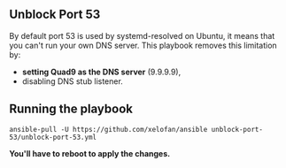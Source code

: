 ## Unblock Port 53

By default port 53 is used by systemd-resolved on Ubuntu, it means that you can't run your own DNS server. This playbook removes this limitation by:
- **setting Quad9 as the DNS server** (9.9.9.9),
- disabling DNS stub listener.

## Running the playbook
```ansible
ansible-pull -U https://github.com/xelofan/ansible unblock-port-53/unblock-port-53.yml 
```

**You'll have to reboot to apply the changes.**